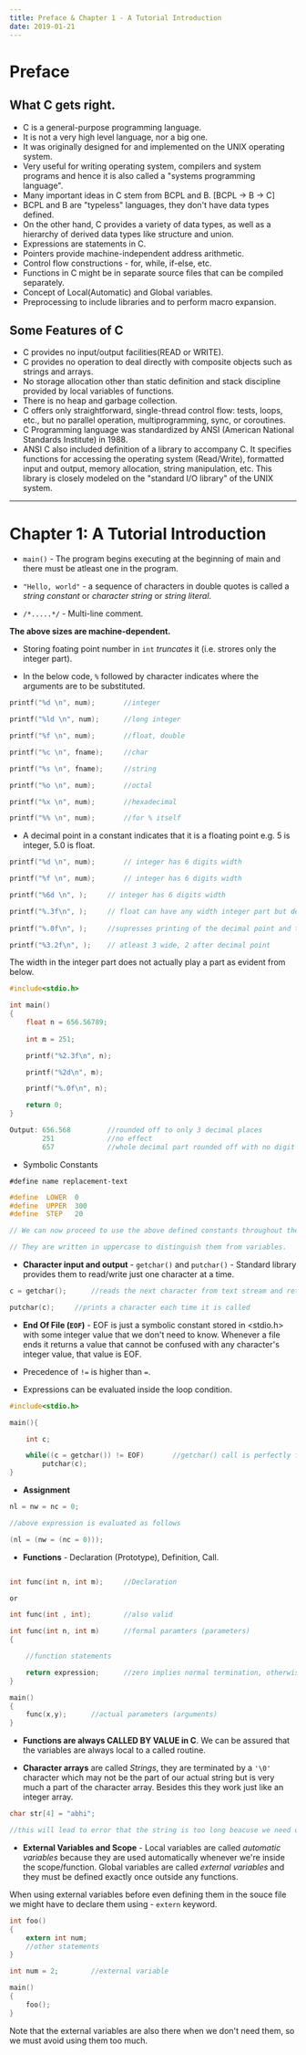 ```yaml
---
title: Preface & Chapter 1 - A Tutorial Introduction
date: 2019-01-21
---
```


# Preface

## What C gets right.

- C is a general-purpose programming language.
- It is not a very high level language, nor a big one.
- It was originally designed for and implemented on the UNIX operating system.
- Very useful for writing operating system, compilers and system programs and hence it is also called a "systems programming language".
- Many important ideas in C stem from BCPL and B. [BCPL -> B -> C]
- BCPL and B are "typeless" languages, they don't have data types defined. 
- On the other hand, C provides a variety of data types, as well as a hierarchy of derived data types like structure and union.
- Expressions are statements in C.
- Pointers provide machine-independent address arithmetic.
- Control flow constructions - for, while, if-else, etc.
- Functions in C might be in separate source files that can be compiled separately.
- Concept of Local(Automatic) and Global variables.
- Preprocessing to include libraries and to perform macro expansion.

## Some Features of C
- C provides no input/output facilities(READ or WRITE).
- C provides no operation to deal directly with composite objects such as strings and arrays.
- No storage allocation other than static definition and stack discipline provided by local variables of functions.
- There is no heap and garbage collection.
- C offers only straightforward, single-thread control flow: tests, loops, etc., but no parallel operation, multiprogramming, sync, or coroutines.
- C Programming language was standardized by ANSI (American National Standards Institute) in 1988.
- ANSI C also included definition of a library to accompany C. It specifies functions for accessing the operating system (Read/Write), 
formatted input and output, memory allocation, string manipulation, etc. This library is closely modeled on the "standard I/O library" of the UNIX system.

---
# Chapter 1: A Tutorial Introduction

- `main()` - The program begins executing at the beginning of main and there must be atleast one in the program.
- `"Hello, world"` - a sequence of characters in double quotes is called a _string constant_ or _character string_ or _string literal_.

- `/*.....*/` - Multi-line comment.

**The above sizes are machine-dependent.**

- Storing foating point number in `int` _truncates_ it (i.e. strores only the integer part).

- In the below code, `%` followed by character indicates where the arguments are to be substituted.

```c
printf("%d \n", num);		//integer

printf("%ld \n", num);		//long integer

printf("%f \n", num);		//float, double

printf("%c \n", fname);		//char

printf("%s \n", fname);		//string

printf("%o \n", num);		//octal

printf("%x \n", num);		//hexadecimal

printf("%% \n", num);		//for % itself

```
- A decimal point in a constant indicates that it is a floating point e.g. 5 is integer, 5.0 is float.

```c
printf("%d \n", num);		// integer has 6 digits width

printf("%f \n", num);		// integer has 6 digits width

printf("%6d \n", );		// integer has 6 digits width

printf("%.3f\n", );		// float can have any width integer part but decimal part has a limit of 3 digits
		
printf("%.0f\n", );		//supresses printing of the decimal point and the fractional part 

printf("%3.2f\n", );	// atleast 3 wide, 2 after decimal point

```

The width in the integer part does not actually play a part as evident from below.

```c
#include<stdio.h>

int main()
{
	float n = 656.56789;
	
	int m = 251;

	printf("%2.3f\n", n);

	printf("%2d\n", m);

	printf("%.0f\n", n);

	return 0;
}

Output: 656.568			//rounded off to only 3 decimal places
		251				//no effect
		657				//whole decimal part rounded off with no digit left after decimal
```

- Symbolic Constants

`#define name replacement-text`

```c
#define  LOWER  0
#define  UPPER  300
#define  STEP   20

// We can now proceed to use the above defined constants throughout the program as it is.

// They are written in uppercase to distinguish them from variables.
```

- **Character input and output** - `getchar()` and `putchar()` - Standard library provides them to read/write just one character at a time.

```c
c = getchar();		//reads the next character from text stream and return its value

putchar(c);		//prints a character each time it is called
```

- **End Of File (`EOF`)** - EOF is just a symbolic constant stored in <stdio.h> with some integer value that we don't need to know. Whenever a file ends it returns a value that cannot be confused with any character's integer value, that value is EOF.

- Precedence of `!=` is higher than `=`. 

- Expressions can be evaluated inside the loop condition. 

```c
#include<stdio.h>

main(){

	int c;

	while((c = getchar()) != EOF)		//getchar() call is perfectly fine here
		putchar(c);
}
```

- **Assignment**

```c
nl = nw = nc = 0;

//above expression is evaluated as follows

(nl = (nw = (nc = 0)));

```

- **Functions** - Declaration (Prototype), Definition, Call.

```c

int func(int n, int m);		//Declaration

or

int func(int , int);		//also valid

```

```c
int func(int n, int m)		//formal paramters (parameters)
{

	//function statements

	return expression;		//zero implies normal termination, otherwise unusual or errorneous termination
}

main()
{
	func(x,y);		//actual parameters (arguments)
}
```

- **Functions are always CALLED BY VALUE in C**. We can be assured that the variables are always local to a called routine.

- **Character arrays** are called _Strings_, they are terminated by a `'\0'` character which may not be the part of our actual string but is very much a part of the character array. Besides this they work just like an integer array.

```c
char str[4] = "abhi";	

//this will lead to error that the string is too long beacuse we need one element (last element) of a character array for '\0' character
```
- **External Variables and Scope** - Local variables are called _automatic variables_ because they are used automatically whenever we're inside the scope/function. Global variables are called _external variables_ and they must be defined exactly once outside any functions.

When using external variables before even defining them in the souce file we might have to declare them using - `extern` keyword.

```c
int foo()
{
	extern int num;
	//other statements
}

int num = 2;		//external variable

main()
{
	foo();
}
```
Note that the external variables are also there when we don't need them, so we must avoid using them too much.
